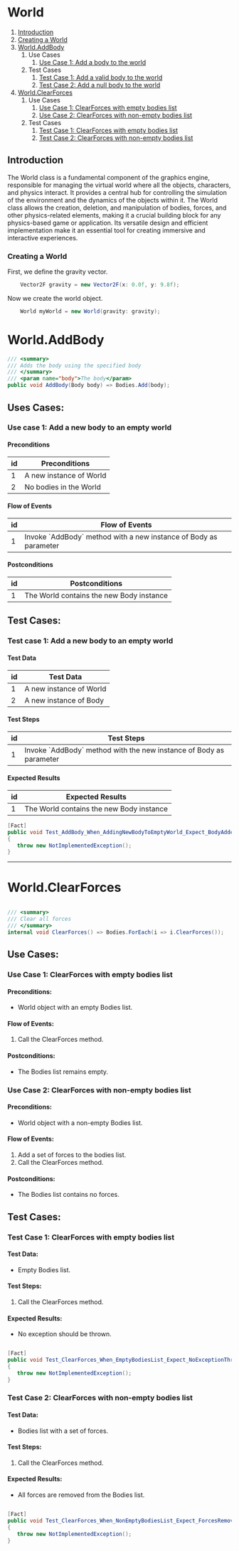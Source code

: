 # World

1. [Introduction](#introduction)
2. [Creating a World](#creating-a-world)
3. [World.AddBody](#worldaddbody)
   1. Use Cases
      1. [Use Case 1: Add a body to the world](#use-case-1-add-a-body-to-the-world)
   2. Test Cases
      1. [Test Case 1: Add a valid body to the world](#test-case-1-add-a-valid-body-to-the-world)
      2. [Test Case 2: Add a null body to the world](#test-case-2-add-a-null-body-to-the-world)
4. [World.ClearForces](#worldclearforces)
   1. Use Cases
      1. [Use Case 1: ClearForces with empty bodies list](#use-case-1-clearforces-with-empty-bodies-list)
      2. [Use Case 2: ClearForces with non-empty bodies list](#use-case-2-clearforces-with-non-empty-bodies-list)
   2. Test Cases
      1. [Test Case 1: ClearForces with empty bodies list](#test-case-1-clearforces-with-empty-bodies-list)
      2. [Test Case 2: ClearForces with non-empty bodies list](#test-case-2-clearforces-with-non-empty-bodies-list)

## Introduction 

The World class is a fundamental component of the graphics engine, responsible for managing the virtual world where all the objects, characters, and physics interact. It provides a central hub for controlling the simulation of the environment and the dynamics of the objects within it. The World class allows the creation, deletion, and manipulation of bodies, forces, and other physics-related elements, making it a crucial building block for any physics-based game or application. Its versatile design and efficient implementation make it an essential tool for creating immersive and interactive experiences.

### Creating a World

First, we define the gravity vector.

```csharp
    Vector2F gravity = new Vector2F(x: 0.0f, y: 9.8f);
```

Now we create the world object.

```csharp
    World myWorld = new World(gravity: gravity);
```
# World.AddBody

```csharp
/// <summary>
/// Adds the body using the specified body
/// </summary>
/// <param name="body">The body</param>
public void AddBody(Body body) => Bodies.Add(body);

```
## Uses Cases:
### Use case 1: Add a new body to an empty world
#### Preconditions


| id  | Preconditions           |
|-----|-------------------------|
| 1   | A new instance of World |
| 2   | No bodies in the World  |

#### Flow of Events
<table><thead><tr><th>id</th><th>Flow of Events</th></tr></thead><tbody><tr><td>1</td><td>Invoke `AddBody` method with a new instance of Body as parameter</td></tr></tbody></table>

#### Postconditions


| id  | Postconditions                           |
|-----|------------------------------------------|
| 1   | The World contains the new Body instance |

## Test Cases:
### Test case 1: Add a new body to an empty world
#### Test Data


| id  | Test Data               |
|-----|-------------------------|
| 1   | A new instance of World |
| 2   | A new instance of Body  |

#### Test Steps
<table><thead><tr><th>id</th><th>Test Steps</th></tr></thead><tbody><tr><td>1</td><td>Invoke `AddBody` method with the new instance of Body as parameter</td></tr></tbody></table>

#### Expected Results


| id  | Expected Results                         |
|-----|------------------------------------------|
| 1   | The World contains the new Body instance |

```csharp
[Fact]
public void Test_AddBody_When_AddingNewBodyToEmptyWorld_Expect_BodyAddedToWorld()
{
   throw new NotImplementedException();
}

```

-------------------
World.ClearForces
=================

```csharp

/// <summary>
/// Clear all forces
/// </summary>
internal void ClearForces() => Bodies.ForEach(i => i.ClearForces());

```


Use Cases:
----------

### Use Case 1: ClearForces with empty bodies list

#### Preconditions:

*   World object with an empty Bodies list.

#### Flow of Events:

1.  Call the ClearForces method.

#### Postconditions:

*   The Bodies list remains empty.

### Use Case 2: ClearForces with non-empty bodies list

#### Preconditions:

*   World object with a non-empty Bodies list.

#### Flow of Events:

1.  Add a set of forces to the bodies list.
2.  Call the ClearForces method.

#### Postconditions:

*   The Bodies list contains no forces.

Test Cases:
-----------

### Test Case 1: ClearForces with empty bodies list

#### Test Data:

*   Empty Bodies list.

#### Test Steps:

1.  Call the ClearForces method.

#### Expected Results:

*   No exception should be thrown.

```csharp

[Fact]
public void Test_ClearForces_When_EmptyBodiesList_Expect_NoExceptionThrown()
{
   throw new NotImplementedException();
}

```

### Test Case 2: ClearForces with non-empty bodies list

#### Test Data:

*   Bodies list with a set of forces.

#### Test Steps:

1.  Call the ClearForces method.

#### Expected Results:

*   All forces are removed from the Bodies list.


```csharp

[Fact]
public void Test_ClearForces_When_NonEmptyBodiesList_Expect_ForcesRemoved()
{
   throw new NotImplementedException();
}
```


